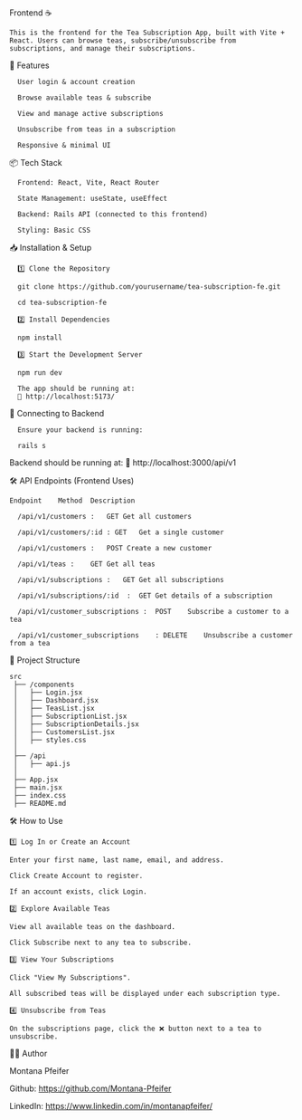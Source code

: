 Frontend ☕️
```
This is the frontend for the Tea Subscription App, built with Vite + React. Users can browse teas, subscribe/unsubscribe from subscriptions, and manage their subscriptions.
```
🚀 Features
```
  User login & account creation

  Browse available teas & subscribe

  View and manage active subscriptions

  Unsubscribe from teas in a subscription

  Responsive & minimal UI
```
📦 Tech Stack
```
  Frontend: React, Vite, React Router

  State Management: useState, useEffect

  Backend: Rails API (connected to this frontend)

  Styling: Basic CSS
```
📥 Installation & Setup
```
  1️⃣ Clone the Repository

  git clone https://github.com/yourusername/tea-subscription-fe.git

  cd tea-subscription-fe

  2️⃣ Install Dependencies
 
  npm install

  3️⃣ Start the Development Server

  npm run dev

  The app should be running at:
  🔗 http://localhost:5173/
```
🔌 Connecting to Backend
```
  Ensure your backend is running:

  rails s
```
Backend should be running at:
🔗 http://localhost:3000/api/v1

🛠 API Endpoints (Frontend Uses)
```
Endpoint	Method	Description

  /api/v1/customers :	GET	Get all customers

  /api/v1/customers/:id	: GET	Get a single customer

  /api/v1/customers :	POST Create a new customer

  /api/v1/teas : 	GET	Get all teas

  /api/v1/subscriptions :	GET	Get all subscriptions

  /api/v1/subscriptions/:id  :	GET	Get details of a subscription

  /api/v1/customer_subscriptions :	POST	Subscribe a customer to a tea

  /api/v1/customer_subscriptions	: DELETE	Unsubscribe a customer from a tea
```
📂 Project Structure

```
src
 ├── /components
 │   ├── Login.jsx
 │   ├── Dashboard.jsx
 │   ├── TeasList.jsx
 │   ├── SubscriptionList.jsx
 │   ├── SubscriptionDetails.jsx
 │   ├── CustomersList.jsx
 │   ├── styles.css
 │
 ├── /api
 │   ├── api.js
 │
 ├── App.jsx
 ├── main.jsx
 ├── index.css
 ├── README.md
```

🛠 How to Use
```
1️⃣ Log In or Create an Account

Enter your first name, last name, email, and address.

Click Create Account to register.

If an account exists, click Login.

2️⃣ Explore Available Teas

View all available teas on the dashboard.

Click Subscribe next to any tea to subscribe.

3️⃣ View Your Subscriptions

Click "View My Subscriptions".

All subscribed teas will be displayed under each subscription type.

4️⃣ Unsubscribe from Teas

On the subscriptions page, click the ❌ button next to a tea to unsubscribe.
```
👨‍💻 Author

Montana Pfeifer

Github: https://github.com/Montana-Pfeifer

LinkedIn: https://www.linkedin.com/in/montanapfeifer/

